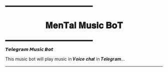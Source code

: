 
▬▬▬▬▬▬▬▬▬▬▬▬▬▬▬▬▬▬▬▬

<h1 align="center">
  <b> 𝐌𝐞𝐧𝐓𝐚𝐥 𝐌𝐮𝐬𝐢𝐜 𝐁𝐨𝐓 </b>
</h1>
▬▬▬▬▬▬▬▬▬▬▬▬▬▬▬▬▬▬▬▬




<b> 𝙏𝙚𝙡𝙚𝙜𝙧𝙖𝙢 𝙈𝙪𝙨𝙞𝙘 𝘽𝙤𝙩</b>  


This music bot will play music in 𝑽𝒐𝒊𝒄𝒆 𝒄𝒉𝒂𝒕 in 𝑻𝒆𝒍𝒆𝒈𝒓𝒂𝒎...

______________________________________

